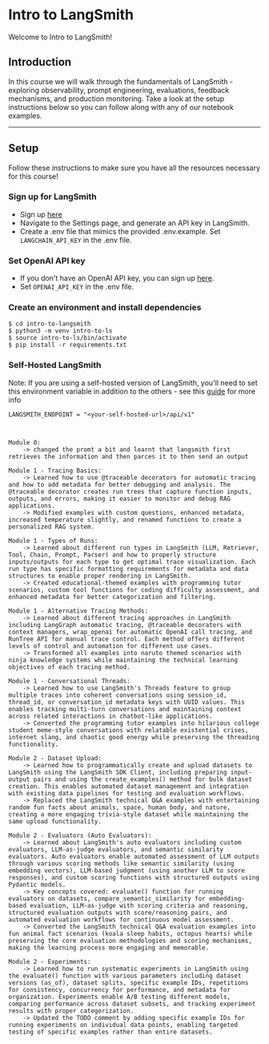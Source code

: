 # Intro to LangSmith

Welcome to Intro to LangSmith!

## Introduction
In this course we will walk through the fundamentals of LangSmith - exploring observability, prompt engineering, evaluations, feedback mechanisms, and production monitoring. Take a look at the setup instructions below so you can follow along with any of our notebook examples.

---

## Setup
Follow these instructions to make sure you have all the resources necessary for this course!

### Sign up for LangSmith
* Sign up [here](https://smith.langchain.com/) 
* Navigate to the Settings page, and generate an API key in LangSmith.
* Create a .env file that mimics the provided .env.example. Set `LANGCHAIN_API_KEY` in the .env file.

### Set OpenAI API key
* If you don't have an OpenAI API key, you can sign up [here](https://openai.com/index/openai-api/).
* Set `OPENAI_API_KEY` in the .env file.

### Create an environment and install dependencies
```
$ cd intro-to-langsmith
$ python3 -m venv intro-to-ls
$ source intro-to-ls/bin/activate
$ pip install -r requirements.txt
```

### Self-Hosted LangSmith
Note: If you are using a self-hosted version of LangSmith, you'll need to set this environment variable in addition to the others - see this [guide](https://docs.smith.langchain.com/self_hosting/usage) for more info
```
LANGSMITH_ENDPOINT = "<your-self-hosted-url>/api/v1"



Module 0:
    -> changed the promt a bit and learnt that langsmith first retrieves the information and then parces it to then send an output

Module 1 - Tracing Basics:
    -> Learned how to use @traceable decorators for automatic tracing and how to add metadata for better debugging and analysis. The @traceable decorator creates run trees that capture function inputs, outputs, and errors, making it easier to monitor and debug RAG applications.
    -> Modified examples with custom questions, enhanced metadata, increased temperature slightly, and renamed functions to create a personalized RAG system.

Module 1 - Types of Runs:
    -> Learned about different run types in LangSmith (LLM, Retriever, Tool, Chain, Prompt, Parser) and how to properly structure inputs/outputs for each type to get optimal trace visualization. Each run type has specific formatting requirements for metadata and data structures to enable proper rendering in LangSmith.
    -> Created educational-themed examples with programming tutor scenarios, custom tool functions for coding difficulty assessment, and enhanced metadata for better categorization and filtering.

Module 1 - Alternative Tracing Methods:
    -> Learned about different tracing approaches in LangSmith including LangGraph automatic tracing, @traceable decorators with context managers, wrap_openai for automatic OpenAI call tracing, and RunTree API for manual trace control. Each method offers different levels of control and automation for different use cases.
    -> Transformed all examples into naruto themed scenarios with ninja knowledge systems while maintaining the technical learning objectives of each tracing method.

Module 1 - Conversational Threads:
    -> Learned how to use LangSmith's Threads feature to group multiple traces into coherent conversations using session_id, thread_id, or conversation_id metadata keys with UUID values. This enables tracking multi-turn conversations and maintaining context across related interactions in chatbot-like applications.
    -> Converted the programming tutor examples into hilarious college student meme-style conversations with relatable existential crises, internet slang, and chaotic good energy while preserving the threading functionality.

Module 2 - Dataset Upload:
    -> Learned how to programmatically create and upload datasets to LangSmith using the LangSmith SDK Client, including preparing input-output pairs and using the create_examples() method for bulk dataset creation. This enables automated dataset management and integration with existing data pipelines for testing and evaluation workflows.
    -> Replaced the LangSmith technical Q&A examples with entertaining random fun facts about animals, space, human body, and nature, creating a more engaging trivia-style dataset while maintaining the same upload functionality.

Module 2 - Evaluators (Auto Evaluators):
    -> Learned about LangSmith's auto evaluators including custom evaluators, LLM-as-judge evaluators, and semantic similarity evaluators. Auto evaluators enable automated assessment of LLM outputs through various scoring methods like semantic similarity (using embedding vectors), LLM-based judgment (using another LLM to score responses), and custom scoring functions with structured outputs using Pydantic models.
    -> Key concepts covered: evaluate() function for running evaluators on datasets, compare_semantic_similarity for embedding-based evaluation, LLM-as-judge with scoring criteria and reasoning, structured evaluation outputs with score/reasoning pairs, and automated evaluation workflows for continuous model assessment.
    -> Converted the LangSmith technical Q&A evaluation examples into fun animal fact scenarios (koala sleep habits, octopus hearts) while preserving the core evaluation methodologies and scoring mechanisms, making the learning process more engaging and memorable.

Module 2 - Experiments:
    -> Learned how to run systematic experiments in LangSmith using the evaluate() function with various parameters including dataset versions (as_of), dataset splits, specific example IDs, repetitions for consistency, concurrency for performance, and metadata for organization. Experiments enable A/B testing different models, comparing performance across dataset subsets, and tracking experiment results with proper categorization.
    -> Updated the TODO comment by adding specific example IDs for running experiments on individual data points, enabling targeted testing of specific examples rather than entire datasets.
```
